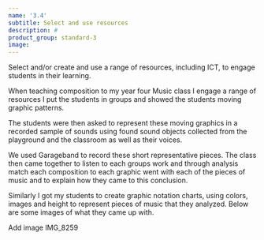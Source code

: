 ```yaml
---
name: '3.4'
subtitle: Select and use resources
description: #
product_group: standard-3
image:
---
```

Select and/or create and use a range of resources, including ICT, to engage students in their learning.

When teaching composition to my year four Music class I engage a range of resources
I put the students in groups and showed the students moving graphic patterns.

The students were then asked to represent these moving graphics in a recorded sample of sounds using found sound objects collected from the playground and the classroom as well as their voices.  

We used Garageband to record these short representative pieces. The class then came together to listen to each groups work and through analysis match each composition to each  graphic went with each of the pieces of music and to explain how they came to this conclusion.

Similarly I got my students to create graphic notation charts, using colors, images and height to represent pieces of music that they analyzed. Below are some images of what they came up with.

Add image IMG_8259
